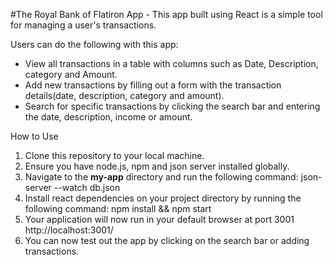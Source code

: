 #The Royal Bank of Flatiron App -
This app built using React is a simple tool for managing a user's transactions.

Users can do the following with this app:
- View all transactions in a table with columns such as Date, Description, category and Amount.
- Add new transactions by filling out a form with the transaction details(date, description, category and amount).
- Search for specific transactions by clicking the search bar and entering the date, description, income or amount.

How to Use
1. Clone this repository to your local machine. 
2. Ensure you have node.js, npm and json server installed globally. 
3. Navigate to the **my-app** directory and run the following command: json-server --watch db.json 
4. Install react dependencies on your project directory by running the following command: npm install && npm start 
5. Your application will now run in your default browser at port 3001 http://localhost:3001/
6. You can now test out the app by clicking on the search bar or adding transactions.
